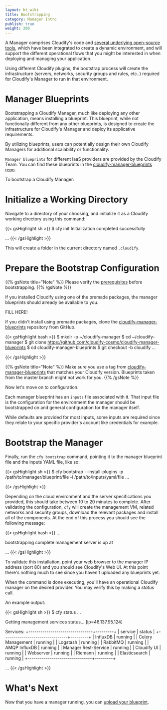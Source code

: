 ```yaml
---
layout: bt_wiki
title: Bootstrapping
category: Manager Intro
publish: true
weight: 200
---
```


A Manager comprises Cloudify's code and [several underlying open-source tools](overview-components.html), which have been integrated to create a dynamic environment, and will support the different operational flows that you might be interested in when deploying and managing your application.

Using different Cloudify plugins, the bootstrap process will create the infrastructure (servers, networks, security groups and rules, etc..) required for Cloudify's Manager to run in that environment.

# Manager Blueprints

Bootstrapping a Cloudify Manager, much like deploying any other application, means installing a blueprint. This blueprint, while not functionally different from any other blueprints, is designed to create the infrastructure for Cloudify's Manager and deploy its applicative requirements.

By utilizing blueprints, users can potentially design their own Cloudify Managers for additional scalability or functionality.

`Manager blueprints` for different IaaS providers are provided by the Cloudify Team. You can find these blueprints in the [cloudify-manager-blueprints repo](https://github.com/cloudify-cosmo/cloudify-manager-blueprints).

To bootstrap a Cloudify Manager:

# Initialize a Working Directory

Navigate to a directory of your choosing, and initialize it as a Cloudify working directory using this command:

{{< gsHighlight  sh  >}}
$ cfy init
Initialization completed successfully

...
{{< /gsHighlight >}}

This will create a folder in the current directory named `.cloudify`.

# Prepare the Bootstrap Configuration

{{% gsNote title="Note" %}}
Please verify the [prerequisites](manager-prerequisites.html) before bootstrapping.
{{% /gsNote %}}

If you installed Cloudify using one of the premade packages, the manager blueprints should already be available to you.

FILL HERE!

If you didn't install using premade packages, clone the [cloudify-manager-blueprints](https://github.com/cloudify-cosmo/cloudify-manager-blueprints) repository from GitHub.

{{< gsHighlight  bash  >}}
$ mkdir -p ~/cloudify-manager
$ cd ~/cloudify-manager
$ git clone https://github.com/cloudify-cosmo/cloudify-manager-blueprints
$ cd cloudify-manager-blueprints
$ git checkout -b cloudify <tag>
...

{{< /gsHighlight >}}


{{% gsNote title="Note" %}}
Make sure you use a tag from [cloudify-manager-blueprints](https://github.com/cloudify-cosmo/cloudify-manager-blueprints/releases) that matches your Cloudify version. Blueprints taken from the master branch might not work for you.
{{% /gsNote %}}

Now let's move on to configuration.

Each manager blueprint has an `inputs` file associated with it. That input file is the configuration for the environment the manager should be bootstrapped on and general configuration for the manager itself.

While defaults are provided for most inputs, some inputs are required since they relate to your specific provider's account like credentials for example.


# Bootstrap the Manager

Finally, run the `cfy bootstrap` command, pointing it to the manager blueprint file and the inputs YAML file, like so:

{{< gsHighlight  sh  >}}
$ cfy bootstrap --install-plugins -p /path/to/manager/blueprint/file -i /path/to/inputs/yaml/file
...

{{< /gsHighlight >}}

Depending on the cloud environment and the server specifications you provided, this should take between 10 to 20 minutes to complete.
After validating the configuration, `cfy` will create the management VM, related
networks and security groups, download the relevant packages and install all of the components.
At the end of this process you should see the following message:

{{< gsHighlight  bash  >}}
...

bootstrapping complete
management server is up at <YOUR MANAGER IP ADDRESS>

...
{{< /gsHighlight >}}

To validate this installation, point your web browser to the manager IP address (port 80) and you should see Cloudify's Web UI.
At this point there's nothing much to see since you haven't uploaded any blueprints yet.

When the command is done executing, you'll have an operational Cloudify manager on the desired provider. You may verify this by making a *status* call.

An example output:

{{< gsHighlight  sh  >}}
$ cfy status
...

Getting management services status... [ip=46.137.95.124]

Services:
+--------------------------------+---------+
|            service             |  status |
+--------------------------------+---------+
| InfluxDB                       | running |
| Celery Management              | running |
| Logstash                       | running |
| RabbitMQ                       | running |
| AMQP InfluxDB                  | running |
| Manager Rest-Service           | running |
| Cloudify UI                    | running |
| Webserver                      | running |
| Riemann                        | running |
| Elasticsearch                  | running |
+--------------------------------+---------+

...
{{< /gsHighlight >}}


# What's Next

Now that you have a manager running, you can [upload your blueprint](manager-upload-blueprint.html).
